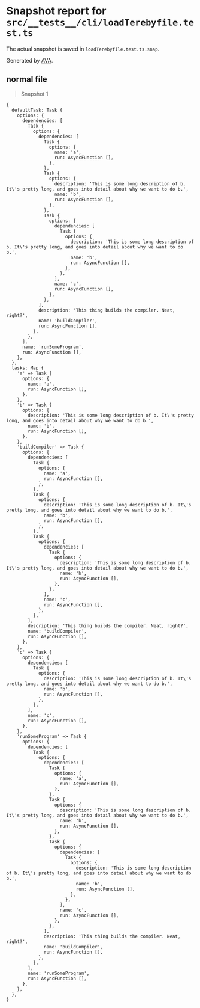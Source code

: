 # Snapshot report for `src/__tests__/cli/loadTerebyfile.test.ts`

The actual snapshot is saved in `loadTerebyfile.test.ts.snap`.

Generated by [AVA](https://avajs.dev).

## normal file

> Snapshot 1

    {
      defaultTask: Task {
        options: {
          dependencies: [
            Task {
              options: {
                dependencies: [
                  Task {
                    options: {
                      name: 'a',
                      run: AsyncFunction [],
                    },
                  },
                  Task {
                    options: {
                      description: 'This is some long description of b. It\'s pretty long, and goes into detail about why we want to do b.',
                      name: 'b',
                      run: AsyncFunction [],
                    },
                  },
                  Task {
                    options: {
                      dependencies: [
                        Task {
                          options: {
                            description: 'This is some long description of b. It\'s pretty long, and goes into detail about why we want to do b.',
                            name: 'b',
                            run: AsyncFunction [],
                          },
                        },
                      ],
                      name: 'c',
                      run: AsyncFunction [],
                    },
                  },
                ],
                description: 'This thing builds the compiler. Neat, right?',
                name: 'buildCompiler',
                run: AsyncFunction [],
              },
            },
          ],
          name: 'runSomeProgram',
          run: AsyncFunction [],
        },
      },
      tasks: Map {
        'a' => Task {
          options: {
            name: 'a',
            run: AsyncFunction [],
          },
        },
        'b' => Task {
          options: {
            description: 'This is some long description of b. It\'s pretty long, and goes into detail about why we want to do b.',
            name: 'b',
            run: AsyncFunction [],
          },
        },
        'buildCompiler' => Task {
          options: {
            dependencies: [
              Task {
                options: {
                  name: 'a',
                  run: AsyncFunction [],
                },
              },
              Task {
                options: {
                  description: 'This is some long description of b. It\'s pretty long, and goes into detail about why we want to do b.',
                  name: 'b',
                  run: AsyncFunction [],
                },
              },
              Task {
                options: {
                  dependencies: [
                    Task {
                      options: {
                        description: 'This is some long description of b. It\'s pretty long, and goes into detail about why we want to do b.',
                        name: 'b',
                        run: AsyncFunction [],
                      },
                    },
                  ],
                  name: 'c',
                  run: AsyncFunction [],
                },
              },
            ],
            description: 'This thing builds the compiler. Neat, right?',
            name: 'buildCompiler',
            run: AsyncFunction [],
          },
        },
        'c' => Task {
          options: {
            dependencies: [
              Task {
                options: {
                  description: 'This is some long description of b. It\'s pretty long, and goes into detail about why we want to do b.',
                  name: 'b',
                  run: AsyncFunction [],
                },
              },
            ],
            name: 'c',
            run: AsyncFunction [],
          },
        },
        'runSomeProgram' => Task {
          options: {
            dependencies: [
              Task {
                options: {
                  dependencies: [
                    Task {
                      options: {
                        name: 'a',
                        run: AsyncFunction [],
                      },
                    },
                    Task {
                      options: {
                        description: 'This is some long description of b. It\'s pretty long, and goes into detail about why we want to do b.',
                        name: 'b',
                        run: AsyncFunction [],
                      },
                    },
                    Task {
                      options: {
                        dependencies: [
                          Task {
                            options: {
                              description: 'This is some long description of b. It\'s pretty long, and goes into detail about why we want to do b.',
                              name: 'b',
                              run: AsyncFunction [],
                            },
                          },
                        ],
                        name: 'c',
                        run: AsyncFunction [],
                      },
                    },
                  ],
                  description: 'This thing builds the compiler. Neat, right?',
                  name: 'buildCompiler',
                  run: AsyncFunction [],
                },
              },
            ],
            name: 'runSomeProgram',
            run: AsyncFunction [],
          },
        },
      },
    }
